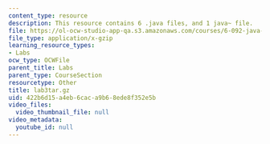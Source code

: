 ```yaml
---
content_type: resource
description: This resource contains 6 .java files, and 1 java~ file.
file: https://ol-ocw-studio-app-qa.s3.amazonaws.com/courses/6-092-java-preparation-for-6-170-january-iap-2006/422b6d15a4eb6caca9b68ede8f352e5b_lab3tar.gz
file_type: application/x-gzip
learning_resource_types:
- Labs
ocw_type: OCWFile
parent_title: Labs
parent_type: CourseSection
resourcetype: Other
title: lab3tar.gz
uid: 422b6d15-a4eb-6cac-a9b6-8ede8f352e5b
video_files:
  video_thumbnail_file: null
video_metadata:
  youtube_id: null
---
```

